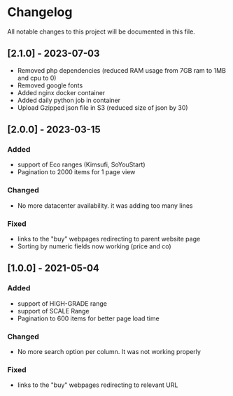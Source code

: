 # Changelog
All notable changes to this project will be documented in this file.

## [2.1.0] - 2023-07-03
- Removed php dependencies (reduced RAM usage from 7GB ram to 1MB and cpu to 0)
- Removed google fonts
- Added nginx docker container
- Added daily python job in container
- Upload Gzipped json file in S3 (reduced size of json by 30)

## [2.0.0] - 2023-03-15
### Added
- support of Eco ranges (Kimsufi, SoYouStart)
- Pagination to 2000 items for 1 page view

### Changed
- No more datacenter availability. it was adding too many lines

### Fixed
- links to the "buy" webpages redirecting to parent website page
- Sorting by numeric fields now working (price and co)


## [1.0.0] - 2021-05-04
### Added
- support of HIGH-GRADE range
- support of SCALE Range
- Pagination to 600 items for better page load time

### Changed
- No more search option per column. It was not working properly

### Fixed
- links to the "buy" webpages redirecting to relevant URL